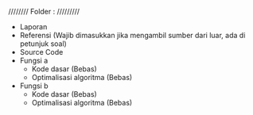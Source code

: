 //////// Folder : /////////

- Laporan
- Referensi (Wajib dimasukkan jika mengambil sumber dari luar, ada di petunjuk soal)
- Source Code
 - Fungsi a
   - Kode dasar (Bebas)
   - Optimalisasi algoritma (Bebas)
 - Fungsi b
   - Kode dasar (Bebas)
   - Optimalisasi algoritma (Bebas)
 